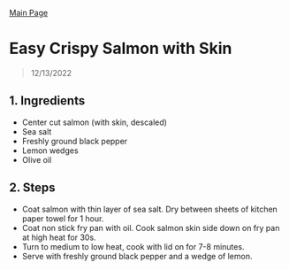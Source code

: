 [Main Page](https://yolanda-ht.github.io/YoloCookBlob/)

# Easy Crispy Salmon with Skin
> 12/13/2022 <br>

## 1. Ingredients
- Center cut salmon (with skin, descaled)
- Sea salt
- Freshly ground black pepper
- Lemon wedges
- Olive oil

## 2. Steps
- Coat salmon with thin layer of sea salt. Dry between sheets of kitchen paper towel for 1 hour.
- Coat non stick fry pan with oil. Cook salmon skin side down on fry pan at high heat for 30s.
- Turn to medium to low heat, cook with lid on for 7-8 minutes.
- Serve with freshly ground black pepper and a wedge of lemon.
